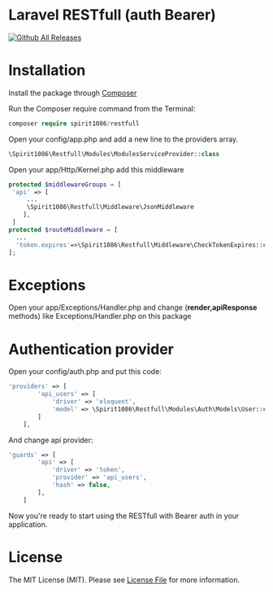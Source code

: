 # Laravel RESTfull (auth Bearer)
[![Github All Releases](https://img.shields.io/github/downloads/atom/atom/total.svg)]()
# Installation

Install the package through [Composer](https://getcomposer.org)

Run the Composer require command from the Terminal:
```php
composer require spirit1086/restfull
```

Open your config/app.php and add a new line to the providers array.
```php
\Spirit1086\Restfull\Modules\ModulesServiceProvider::class
```

Open your app/Http/Kernel.php add this middleware
```php
protected $middlewareGroups = [
 'api' => [
     ...
     \Spirit1086\Restfull\Middleware\JsonMiddleware
    ],
 ]       
protected $routeMiddleware = [
  ...
  'token.expires'=>\Spirit1086\Restfull\Middleware\CheckTokenExpires::class
];
```
# Exceptions
Open your app/Exceptions/Handler.php and change (**render,apiResponse** methods) like  Exceptions/Handler.php on this package
# Authentication provider
Open your config/auth.php and put this code:
```php
'providers' => [
        'api_users' => [
            'driver' => 'eloquent',
            'model' => \Spirit1086\Restfull\Modules\Auth\Models\User::class,
        ]
    ],
```

And change api provider:
```php
'guards' => [
        'api' => [
            'driver' => 'token',
            'provider' => 'api_users',
            'hash' => false,
        ],
    ]
```

Now you're ready to start using the RESTfull with Bearer auth in your application.

# License
The MIT License (MIT). Please see [License File](https://en.wikipedia.org/wiki/MIT_License) for more information.

